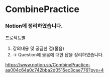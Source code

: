 # CombinePractice

### Notion에 정리하였습니다. 

프로젝트별 
1. 강의내용 및 궁금한 점(물음) 
2. -> Question에 물음에 대한 답을 정리하였습니다. 

https://www.notion.so/CombinePractice-aa004c64a0c742bba2d0515ec3cae776?pvs=4


